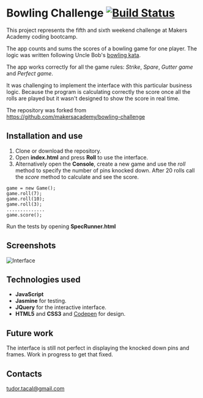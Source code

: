 
Bowling Challenge [![Build Status](https://travis-ci.org/TudorTacal/bowling-challenge.svg?branch=master)](https://travis-ci.org/TudorTacal/bowling-challenge)
=================

This project represents the fifth and sixth weekend challenge at Makers Academy coding bootcamp.

The app counts and sums the scores of a bowling game for one player. The logic was written following Uncle Bob's [bowling kata](http://butunclebob.com/ArticleS.UncleBob.TheBowlingGameKata).

The app works correctly for all the game rules: *Strike*, *Spare*, *Gutter game* and *Perfect game*.

It was challenging to implement the interface with this particular business logic. Because the program is calculating correctly the score once all the rolls are played but it wasn't designed to show the score in real time.

The repository was forked from https://github.com/makersacademy/bowling-challenge

## Installation and use

1. Clone or download the repository.
2. Open **index.html** and press **Roll** to use the interface.
3. Alternatively open the **Console**, create a new game and use the *roll* method to specify the number of pins knocked down. After 20 rolls call the *score* method to calculate and see the score.
```
game = new Game();
game.roll(7);
game.roll(10);
game.roll(3);
..............
game.score();
```
Run the tests by opening **SpecRunner.html**


## Screenshots

![Interface](https://s29.postimg.org/gjockbswn/Screen_Shot_2017_01_01_at_13_37_26.png)

## Technologies used

* **JavaScript**
* **Jasmine** for testing.
* **JQuery** for the interactive interface.
* **HTML5** and **CSS3** and [Codepen](http://codepen.io/) for design.

## Future work

The interface is still not perfect in displaying the knocked down pins and frames. Work in progress to get that fixed.

## Contacts
tudor.tacal@gmail.com
